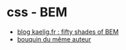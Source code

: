 # css - BEM

- [blog kaelig.fr : fifty shades of BEM](http://blog.kaelig.fr/post/48196348743/fifty-shades-of-bem)
- [bouquin du même auteur](http://www.css-maintenables.fr/)
